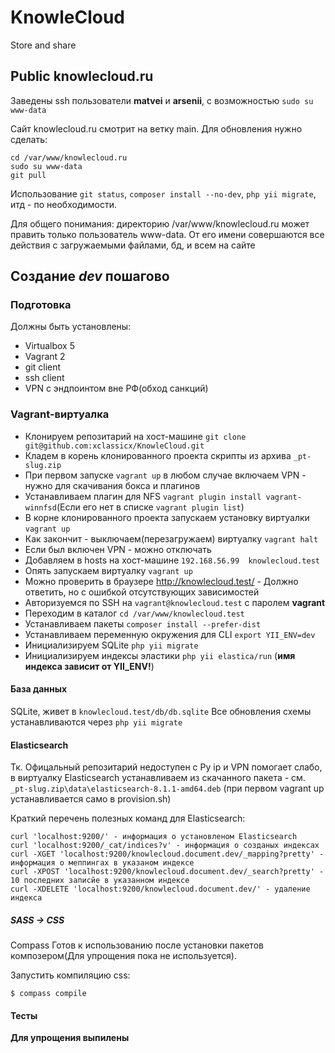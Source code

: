 # KnowleCloud

Store and share

## Public knowlecloud.ru

Заведены ssh пользователи **matvei** и **arsenii**, с возможностью `sudo su www-data`

Сайт knowlecloud.ru смотрит на ветку main. Для обновления нужно сделать:

    cd /var/www/knowlecloud.ru
    sudo su www-data
    git pull

Использование `git status`, `composer install --no-dev`, `php yii migrate`, итд - по необходимости.

Для общего понимания: директорию /var/www/knowlecloud.ru может править только пользователь www-data. От его имени совершаются все действия с загружаемыми
файлами, бд, и всем на сайте

## Создание _dev_ пошагово

### Подготовка

Должны быть установлены:

* Virtualbox 5
* Vagrant 2
* git client
* ssh client
* VPN с эндпоинтом вне РФ(обход санкций)

### Vagrant-виртуалка

* Клонируем репозитарий на хост-машине `git clone git@github.com:xclassicx/KnowleCloud.git`
* Кладем в корень клонированного проекта скрипты из архива `_pt-slug.zip`
* При первом запуске `vagrant up` в любом случае включаем VPN - нужно для скачивания бокса и плагинов
* Устанавливаем плагин для NFS `vagrant plugin install vagrant-winnfsd`(Если его нет в списке `vagrant plugin list`)
* В корне клонированного проекта запускаем установку виртуалки `vagrant up`
* Как закончит - выключаем(перезагружаем) виртуалку `vagrant halt`
* Если был включен VPN - можно отключать
* Добавляем в hosts на хост-машине `192.168.56.99  knowlecloud.test`
* Опять запускаем виртуалку `vagrant up`
* Можно проверить в браузере http://knowlecloud.test/ - Должно ответить, но с ошибкой отсутствующих зависимостей
* Авторизуемся по SSH на `vagrant@knowlecloud.test` с паролем **vagrant**
* Переходим в каталог `cd /var/www/knowlecloud.test`
* Устанавливаем пакеты `composer install --prefer-dist`
* Устанавливаем переменную окружения для CLI `export YII_ENV=dev`
* Инициализируем SQLite `php yii migrate`
* Инициализируем индексы эластики `php yii elastica/run` (**имя индекса зависит от YII_ENV!**)

#### База данных

SQLite, живет в `knowlecloud.test/db/db.sqlite`
Все обновления схемы устанавливаются через `php yii migrate`

#### Elasticsearch

Тк. Офицальный репозитарий недоступен с Ру ip и VPN помогает слабо, в виртуалку Elasticsearch устанавливаем из скачанного пакета -
см. `_pt-slug.zip\data\elasticsearch-8.1.1-amd64.deb` (при первом vagrant up устанавливается само в provision.sh)

Краткий перечень полезных команд для Elasticsearch:

    curl 'localhost:9200/' - информация о установленом Elasticsearch
    curl 'localhost:9200/_cat/indices?v' - информация о созданых индексах
    curl -XGET 'localhost:9200/knowlecloud.document.dev/_mapping?pretty' - информация о меппингах в указаном индексе
    curl -XPOST 'localhost:9200/knowlecloud.document.dev/_search?pretty' - 10 последних записйе в указанном индексе
    curl -XDELETE 'localhost:9200/knowlecloud.document.dev/' - удаление индекса

##### SASS -> CSS

Compass Готов к использованию после установки пакетов композером(Для упрощения пока не используется).

Запустить компиляцию css:

    $ compass compile

#### Тесты

**Для упрощения выпилены**